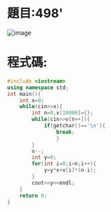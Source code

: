 # 題目:498'   
![image](https://github.com/HoChenYu/Programming-practice/assets/63805851/9bf4e0f2-564c-41d6-a33b-8c18941bafde)

# 程式碼:

````C++
#include <iostream>
using namespace std;
int main(){
	int x=0;
	while(cin>>x){
		int n=0,v[10000]={};
		while(cin>>v[n++]){
			if(getchar()=='\n'){
				break;
				}
		}
		n--;
		int y=0;
		for(int i=0;i<n;i++){
			y=y*x+v[i]*(n-i);
		}
		cout<<y<<endl;
	}
	return 0;
}
````
